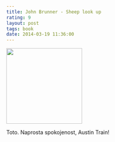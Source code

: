 ```yaml
---
title: John Brunner - Sheep look up
rating: 9
layout: post
tags: book
date: 2014-03-19 11:36:00
---
```

<img width="200" src="http://upload.wikimedia.org/wikipedia/en/thumb/9/93/TheSheepLookUp.jpg/200px-TheSheepLookUp.jpg" />
<p>
Toto. Naprosta spokojenost, Austin Train!
</p>
